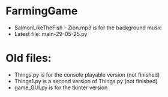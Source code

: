 # FarmingGame
- SalmonLikeTheFish - Zion.mp3 is for the background music
- Latest file: main-29-05-25.py

# Old files:
- Things.py is for the console playable version (not finished)
- Things1.py is a second version of Things.py (not finished)
- game_GUI.py is for the tkinter version

